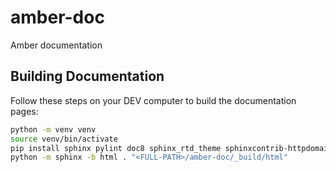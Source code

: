 # amber-doc
Amber documentation

## Building Documentation
Follow these steps on your DEV computer to build the documentation pages:

```bash
python -m venv venv
source venv/bin/activate
pip install sphinx pylint doc8 sphinx_rtd_theme sphinxcontrib-httpdomain
python -m sphinx -b html . "<FULL-PATH>/amber-doc/_build/html"
```
